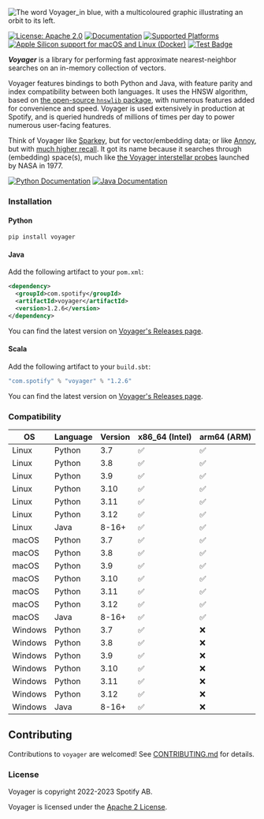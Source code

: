 ![The word Voyager_in blue, with a multicoloured graphic illustrating an orbit to its left.](https://github.com/spotify/voyager/assets/213293/c99cd0e8-cd38-486f-bb61-15f74028ba52)

[![License: Apache 2.0](https://img.shields.io/badge/License-Apache%202.0-blue.svg)](https://github.com/spotify/voyager/blob/master/LICENSE)
[![Documentation](https://img.shields.io/badge/Documentation-on%20github.io-brightgreen)](https://spotify.github.io/voyager)
[![Supported Platforms](https://img.shields.io/badge/platforms-macOS%20%7C%20Windows%20%7C%20Linux-green)](https://pypi.org/project/voyager)
[![Apple Silicon support for macOS and Linux (Docker)](https://img.shields.io/badge/Apple%20Silicon-macOS%20and%20Linux-brightgreen)](https://pypi.org/project/voyager)
[![Test Badge](https://github.com/spotify/voyager/actions/workflows/all.yml/badge.svg)](https://github.com/spotify/voyager/actions/workflows/all.yml)
<!-- [![PyPI - Python Version](https://img.shields.io/pypi/pyversions/voyager)](https://pypi.org/project/voyager) -->
<!-- [![PyPI - Wheel](https://img.shields.io/pypi/wheel/voyager)](https://pypi.org/project/voyager) -->
<!-- [![PyPI - Downloads](https://img.shields.io/pypi/dm/voyager)](https://pypistats.org/packages/voyager) -->
<!-- [![GitHub Repo stars](https://img.shields.io/github/stars/spotify/voyager?style=social)](https://github.com/spotify/voyager/stargazers) -->

**_Voyager_** is a library for performing fast approximate nearest-neighbor searches on an in-memory collection of vectors.

Voyager features bindings to both Python and Java, with feature parity and index compatibility between both languages. It uses the HNSW algorithm, based on [the open-source `hnswlib` package](https://github.com/nmslib/hnswlib), with numerous features added for convenience and speed. Voyager is used extensively in production at Spotify, and is queried hundreds of millions of times per day to power numerous user-facing features.

Think of Voyager like [Sparkey](https://github.com/spotify/sparkey), but for vector/embedding data; or like [Annoy](https://github.com/spotify/annoy), but with [much higher recall](http://ann-benchmarks.com/). It got its name because it searches through (embedding) space(s), much like [the Voyager interstellar probes](https://en.wikipedia.org/wiki/Voyager_program) launched by NASA in 1977.

[![Python Documentation](https://img.shields.io/badge/Python%20Documentation-on%20github.io-brightgreen)](https://spotify.github.io/voyager/python)
[![Java Documentation](https://img.shields.io/badge/Java%20Documentation-on%20github.io-brightgreen)](https://spotify.github.io/voyager/java)

### Installation

#### Python

```shell
pip install voyager
```

#### Java

Add the following artifact to your `pom.xml`:
```xml
<dependency>
  <groupId>com.spotify</groupId>
  <artifactId>voyager</artifactId>
  <version>1.2.6</version>
</dependency>
```
You can find the latest version on [Voyager's Releases page](https://github.com/spotify/voyager/releases).

#### Scala

Add the following artifact to your `build.sbt`:
```sbt
"com.spotify" % "voyager" % "1.2.6"
```
You can find the latest version on [Voyager's Releases page](https://github.com/spotify/voyager/releases).


### Compatibility

| OS        | Language | Version | x86_64 (Intel) | arm64 (ARM) |
|-----------|----------|---------|---------| --------|
| Linux     | Python   | 3.7     | ✅       | ✅       |
| Linux     | Python   | 3.8     | ✅       | ✅       |
| Linux     | Python   | 3.9     | ✅       | ✅       |
| Linux     | Python   | 3.10    | ✅       | ✅       |
| Linux     | Python   | 3.11    | ✅       | ✅       |
| Linux     | Python   | 3.12    | ✅       | ✅       |
| Linux     | Java     | 8-16+   | ✅       | ✅      |
| macOS     | Python   | 3.7     | ✅       | ✅       |
| macOS     | Python   | 3.8     | ✅       | ✅       |
| macOS     | Python   | 3.9     | ✅       | ✅       |
| macOS     | Python   | 3.10    | ✅       | ✅       |
| macOS     | Python   | 3.11    | ✅       | ✅       |
| macOS     | Python   | 3.12    | ✅       | ✅       |
| macOS     | Java     | 8-16+   | ✅       | ✅       |
| Windows   | Python   | 3.7     | ✅       | ❌       |
| Windows   | Python   | 3.8     | ✅       | ❌       |
| Windows   | Python   | 3.9     | ✅       | ❌       |
| Windows   | Python   | 3.10    | ✅       | ❌       |
| Windows   | Python   | 3.11    | ✅       | ❌       |
| Windows   | Python   | 3.12    | ✅       | ❌       |
| Windows   | Java     | 8-16+   | ✅       | ❌       |


## Contributing

Contributions to `voyager` are welcomed!
See [CONTRIBUTING.md](https://github.com/spotify/voyager/blob/master/CONTRIBUTING.md) for details.


### License
Voyager is copyright 2022-2023 Spotify AB.

Voyager is licensed under the [Apache 2 License]([https://www.gnu.org/licenses/gpl-3.0.en.html](https://www.apache.org/licenses/LICENSE-2.0)).
